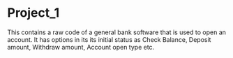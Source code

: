 # Project_1
This contains a raw code of a general bank software that is used to open an account. It has options in its its initial status as Check Balance, Deposit amount,  Withdraw amount, Account open type etc.
